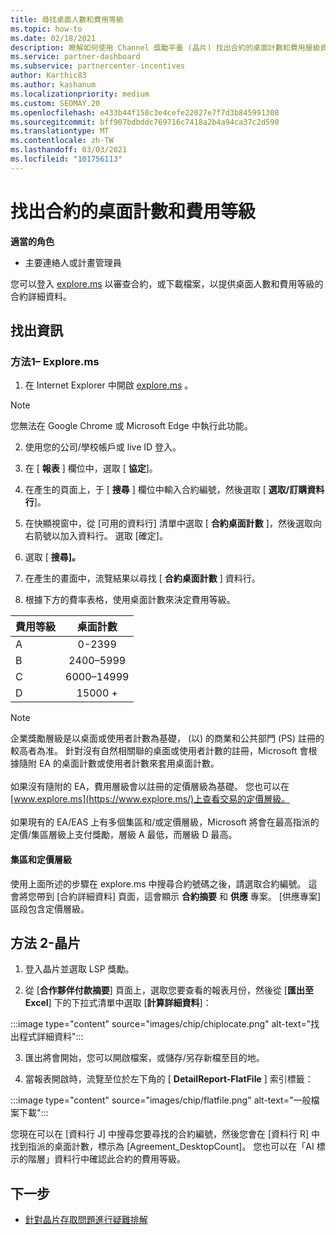 ```yaml
---
title: 尋找桌面人數和費用等級
ms.topic: how-to
ms.date: 02/18/2021
description: 瞭解如何使用 Channel 獎勵平臺 (晶片) 找出合約的桌面計數和費用層級資訊。
ms.service: partner-dashboard
ms.subservice: partnercenter-incentives
author: Karthic83
ms.author: kashanum
ms.localizationpriority: medium
ms.custom: SEOMAY.20
ms.openlocfilehash: e433b44f158c3e4cefe22027e7f7d3b845991308
ms.sourcegitcommit: bff907bdbddc769716c7418a2b4a94ca37c2d590
ms.translationtype: MT
ms.contentlocale: zh-TW
ms.lasthandoff: 03/03/2021
ms.locfileid: "101756113"
---
```

# <a name="locate-the-desktop-count-and-fee-level-for-an-agreement"></a>找出合約的桌面計數和費用等級

**適當的角色**

- 主要連絡人或計畫管理員

您可以登入 [explore.ms](https://www.explore.ms/) 以審查合約，或下載檔案，以提供桌面人數和費用等級的合約詳細資料。

## <a name="to-locate-the-information"></a>找出資訊

### <a name="method-1--explorems"></a>方法1– Explore.ms

1. 在 Internet Explorer 中開啟 [explore.ms](https://www.explore.ms/) 。 

>[!Note]
>您無法在 Google Chrome 或 Microsoft Edge 中執行此功能。

2. 使用您的公司/學校帳戶或 live ID 登入。  

3. 在 [ **報表** ] 欄位中，選取 [ **協定**]。

4. 在產生的頁面上，于 [ **搜尋** ] 欄位中輸入合約編號，然後選取 [ **選取/訂購資料行**]。

5. 在快顯視窗中，從 [可用的資料行] 清單中選取 [ **合約桌面計數** ]，然後選取向右箭號以加入資料行。 選取 [確定]。

6. 選取 [ **搜尋]。**

7. 在產生的畫面中，流覽結果以尋找 [ **合約桌面計數** ] 資料行。 

8. 根據下方的費率表格，使用桌面計數來決定費用等級。  

| 費用等級 | 桌面計數 |
| ------ | :-----------: |
|  A | 0-2399    |
|  B | 2400–5999    |
|  C | 6000–14999    |
|  D | 15000 +   |

>[!NOTE]
>企業獎勵層級是以桌面或使用者計數為基礎， (以) 的商業和公共部門 (PS) 註冊的較高者為准。 針對沒有自然相關聯的桌面或使用者計數的註冊，Microsoft 會根據隨附 EA 的桌面計數或使用者計數來套用桌面計數。 <br><br>如果沒有隨附的 EA，費用層級會以註冊的定價層級為基礎。 您也可以在 [www.explore.ms](https://www.explore.ms/)上查看交易的定價層級。 <br><br>如果現有的 EA/EAS 上有多個集區和/或定價層級，Microsoft 將會在最高指派的定價/集區層級上支付獎勵，層級 A 最低，而層級 D 最高。

#### <a name="pool-and-pricing-levels"></a>集區和定價層級

使用上面所述的步驟在 explore.ms 中搜尋合約號碼之後，請選取合約編號。 這會將您帶到 [合約詳細資料] 頁面，這會顯示 **合約摘要** 和 **供應** 專案。 [供應專案] 區段包含定價層級。

## <a name="method-2---chip"></a>方法 2-晶片

1. 登入晶片並選取 LSP 獎勵。

2. 從 [**合作夥伴付款摘要**] 頁面上，選取您要查看的報表月份，然後從 [**匯出至 Excel**] 下的下拉式清單中選取 [**計算詳細資料**]：

:::image type="content" source="images/chip/chiplocate.png" alt-text="找出程式詳細資料":::

3. 匯出將會開始，您可以開啟檔案，或儲存/另存新檔至目的地。

4. 當報表開啟時，流覽至位於左下角的 [ **DetailReport-FlatFile** ] 索引標籤：

:::image type="content" source="images/chip/flatfile.png" alt-text="一般檔案下載":::

您現在可以在 [資料行 J] 中搜尋您要尋找的合約編號，然後您會在 [資料行 R] 中找到指派的桌面計數，標示為 [Agreement_DesktopCount]。 您也可以在「AI 標示的階層」資料行中確認此合約的費用等級。

## <a name="next-steps"></a>下一步

- [針對晶片存取問題進行疑難排解](chip-access-trouble.md)
